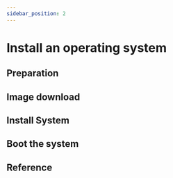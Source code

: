 ```yaml
---
sidebar_position: 2
---
```


# Install an operating system

## Preparation

## Image download

## Install System

## Boot the system

## Reference
